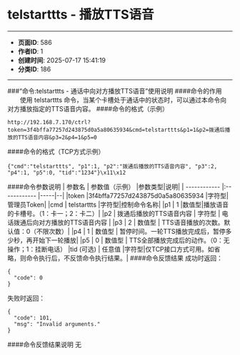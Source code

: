 # telstarttts - 播放TTS语音

---
- **页面ID**: 586
- **作者ID**: 1
- **创建时间**: 2025-07-17 15:41:19
- **分类ID**: 186
---

###“命令:telstarttts - 通话中向对方播放TTS语音”使用说明
####命令的作用
　　使用 telstarttts 命令，当某个卡槽处于通话中的状态时，可以通过本命令向对方播放指定的TTS语音内容。
####命令的格式（示例）
```
http://192.168.7.170/ctrl?token=3f4bffa77257d243875d0a5a80635934&cmd=telstarttts&p1=1&p2=拨通后播放的TTS语音内容&p3=2&p4=1&p5=0
```
####命令的格式（TCP方式示例）
```
{"cmd":"telstarttts", "p1":1, "p2":"拨通后播放的TTS语音内容", "p3":2, "p4":1, "p5":0, "tid":"1234"}\x11\x12
```
####命令参数说明
 | 参数名  | 参数值（示例）  |参数类型|说明|
| ------------ |:------------ |-----|--|
|token |3f4bffa77257d243875d0a5a80635934 |字符型|管理员Token|
|cmd  | telstarttts |字符型|控制命令名称|
|p1 | 1 |数值型|播放语音的卡槽号。（1：卡一；2：卡二）|
|p2 | 拨通后播放的TTS语音内容 | 字符型 | 电话拨通后向对方播放的TTS语音内容 |
|p3 | 2 | 数值型 | TTS语音播放的次数。默认值：0（不限次数）|
|p4 | 1 | 数值型 | 暂停时间。一轮TTS播放完成后，暂停多少秒，再开始下一轮播放|
|p5 | 0 | 数值型 | TTS全部播放完成后的动作。（0：无操作；1：挂断电话）
|tid (可选)  | 任意值 |字符型|仅TCP接口方式可用。如省略，则命令执行后，不反馈命令执行结果。|
####命令反馈结果
成功时返回：
```
{
  "code": 0
}
```

失败时返回：
```
{
  "code": 101,
  "msg": "Invalid arguments."
}
```

####命令反馈结果说明
无



